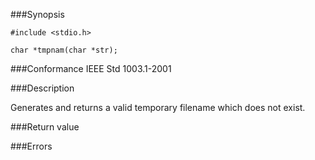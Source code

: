 ###Synopsis

`#include <stdio.h>`

`char *tmpnam(char *str);`

###Conformance
IEEE Std 1003.1-2001

###Description

Generates and returns a valid temporary filename which does not exist.

###Return value

###Errors